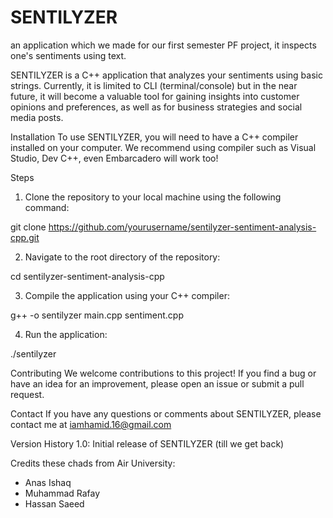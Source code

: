 # SENTILYZER
an application which we made for our first semester PF project, it inspects one's sentiments using text.

SENTILYZER is a C++ application that analyzes your sentiments using basic strings. Currently, it is limited to CLI (terminal/console) but in the near future, it will become a valuable tool for gaining insights into customer opinions and preferences, as well as for business strategies and social media posts.

Installation
To use SENTILYZER, you will need to have a C++ compiler installed on your computer. We recommend using compiler such as Visual Studio, Dev C++, even Embarcadero will work too!

Steps
1. Clone the repository to your local machine using the following command:

git clone https://github.com/yourusername/sentilyzer-sentiment-analysis-cpp.git

2. Navigate to the root directory of the repository:

cd sentilyzer-sentiment-analysis-cpp

3. Compile the application using your C++ compiler:

g++ -o sentilyzer main.cpp sentiment.cpp

4. Run the application:

./sentilyzer


Contributing
We welcome contributions to this project! If you find a bug or have an idea for an improvement, please open an issue or submit a pull request.

Contact
If you have any questions or comments about SENTILYZER, please contact me at iamhamid.16@gmail.com

Version History
1.0: Initial release of SENTILYZER (till we get back)

Credits
these chads from Air University:
- Anas Ishaq
- Muhammad Rafay
- Hassan Saeed
